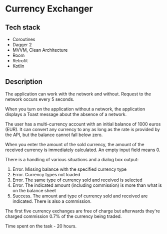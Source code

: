 # Currency Exchanger

## Tech stack

- Coroutines
- Dagger 2
- MVVM, Clean Architecture
- Room
- Retrofit
- Kotlin

## Description

The application can work with the network and without. Request to the network occurs every 5 seconds.

When you turn on the application without a network, the application displays a Toast message about the absence of a network.

The user has a multi-currency account with an initial balance of 1000 euros (EUR). It can convert any currency to any as long as the rate is provided by the API, but the balance cannot fall below zero.

When you enter the amount of the sold currency, the amount of the received currency is immediately calculated. An empty input field means 0.

There is a handling of various situations and a dialog box output:
1. Error. Missing balance with the specified currency type
2. Error. Currency types not loaded
3. Error. The same type of currency sold and received is selected
4. Error. The indicated amount (including commission) is more than what is on the balance sheet
5. Success. The amount and type of currency sold and received are indicated. There is also a commission.

The first five currency exchanges are free of charge but afterwards they're charged commission 0.7% of the currency being traded.

Time spent on the task - 20 hours.
